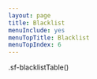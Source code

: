 ```yaml
---
layout: page
title: Blacklist
menuInclude: yes
menuTopTitle: Blacklist
menuTopIndex: 6
---
```

<div class="blacklist-table">
.sf-blacklistTable()
</div>